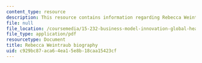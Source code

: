 ```yaml
---
content_type: resource
description: This resource contains information regarding Rebecca Weintraub biography.
file: null
file_location: /coursemedia/15-232-business-model-innovation-global-health-in-frontier-markets-fall-2013/c929bc87aca64ea15e8b18caa15423cf_MIT_15_232F13_10_Rebe_Weint.pdf
file_type: application/pdf
resourcetype: Document
title: Rebecca Weintraub biography
uid: c929bc87-aca6-4ea1-5e8b-18caa15423cf
---
```

